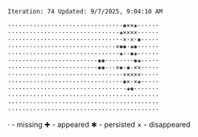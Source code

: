 `Iteration: 74 Updated: 9/7/2025, 9:04:10 AM`
<!-- GOL_START -->
`································✱××✚······`</br>
`·······························✚××××······`</br>
`································×·×·✱·····`</br>
`······························×✱✱·✚✱······`</br>
`·······························✚··✱✚······`</br>
`·························✱✱········✱✚·····`</br>
`·························✱✱···×✱·✱·××·····`</br>
`································×××××·····`</br>
`································✱×·×✚·····`</br>
`·································✚✱·······`</br>
`··········································`</br>
`··········································`</br>
`··········································`</br>
<!-- GOL_END -->
· - missing
✚ - appeared
✱ - persisted
× - disappeared